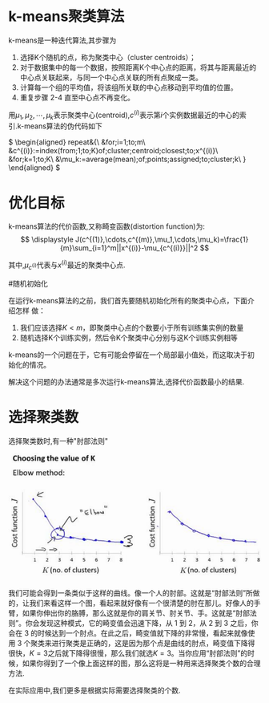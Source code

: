# k-means聚类算法
k-means是一种迭代算法,其步骤为
1. 选择K个随机的点，称为聚类中心（cluster centroids）；
2. 对于数据集中的每一个数据，按照距离K个中心点的距离，将其与距离最近的中心点关联起来，与同一个中心点关联的所有点聚成一类。
3. 计算每一个组的平均值，将该组所关联的中心点移动到平均值的位置。
4. 重复步骤 2-4 直至中心点不再变化。
   
用$\mu_1,\mu_2,\cdots,\mu_k$表示聚类中心(centroid),$c^{(i)}$表示第$i$个实例数据最近的中心的索引.k-means算法的伪代码如下

$
\begin{aligned}
repeat&\{\\
&for\;i=1\;to\;m\\
&c^{(i)}:=index(from\;1\;to\;K)of\;cluster\;centroid\;closest\;to\;x^{(i)}\\
&for\;k=1\;to\;K\\
&\mu_k:=average(mean)\;of\;points\;assigned\;to\;cluster\;k\\
\}    
\end{aligned}
$

# 优化目标
k-means算法的代价函数,又称畸变函数(distortion function)为:
$$
\displaystyle J(c^{(1)},\cdots,c^{(m)},\mu_1,\cdots,\mu_k)=\frac{1}{m}\sum_{i=1}^m||x^{(i)}-\mu_{c^{(i)}}||^2
$$

其中,$\mu_{c^{(i)}}$代表与$x^{(i)}$最近的聚类中心点.

#随机初始化

在运行k-means算法的之前，我们首先要随机初始化所有的聚类中心点，下面介绍怎样
做：
1. 我们应该选择$K<m$，即聚类中心点的个数要小于所有训练集实例的数量
2. 随机选择K个训练实例，然后令K个聚类中心分别与这K个训练实例相等

k-means的一个问题在于，它有可能会停留在一个局部最小值处，而这取决于初始化的情况。

解决这个问题的办法通常是多次运行k-means算法,选择代价函数最小的结果.

# 选择聚类数
选择聚类数时,有一种"肘部法则"

![肘部法则](image/2021-07-03-16-02-31.png)

我们可能会得到一条类似于这样的曲线。像一个人的肘部。这就是“肘部法则”所做的，让我们来看这样一个图，看起来就好像有一个很清楚的肘在那儿。好像人的手臂，如果你伸出你的胳膊，那么这就是你的肩关节、肘关节、手。这就是“肘部法则”。你会发现这种模式，它的畸变值会迅速下降，从 1 到 2，从 2 到 3 之后，你会在 3 的时候达到一个肘点。在此之后，畸变值就下降的非常慢，看起来就像使用 3 个聚类来进行聚类是正确的，这是因为那个点是曲线的肘点，畸变值下降得很快，$K=3$之后就下降得很慢，那么我们就选$K=3$。当你应用“肘部法则”的时候，如果你得到了一个像上面这样的图，那么这将是一种用来选择聚类个数的合理方法.

在实际应用中,我们更多是根据实际需要选择聚类的个数.